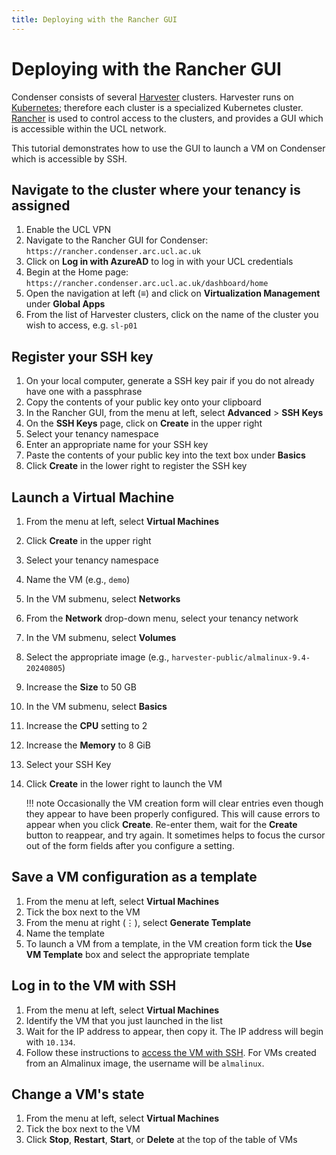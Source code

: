 ```yaml
---
title: Deploying with the Rancher GUI
---
```


# Deploying with the Rancher GUI

Condenser consists of several [Harvester](https://docs.harvesterhci.io/v1.2/) clusters.
Harvester runs on [Kubernetes](https://kubernetes.io/); therefore each cluster is
a specialized Kubernetes cluster. [Rancher](https://www.rancher.com/) is used to
control access to the clusters, and provides a GUI which is accessible within the
UCL network.

This tutorial demonstrates how to use the GUI to launch a VM on Condenser which
is accessible by SSH.

## Navigate to the cluster where your tenancy is assigned

1. Enable the UCL VPN
2. Navigate to the Rancher GUI for Condenser: `https://rancher.condenser.arc.ucl.ac.uk`
3. Click on **Log in with AzureAD** to log in with your UCL credentials
4. Begin at the Home page: `https://rancher.condenser.arc.ucl.ac.uk/dashboard/home`
5. Open the navigation at left (≡) and click on **Virtualization Management**
under **Global Apps**
6. From the list of Harvester clusters, click on the name of the cluster you
wish to access, e.g. `sl-p01`

## Register your SSH key

1. On your local computer, generate a SSH key pair if you do not already have one
with a passphrase
2. Copy the contents of your public key onto your clipboard
3. In the Rancher GUI, from the menu at left, select **Advanced** > **SSH Keys**
4. On the **SSH Keys** page, click on **Create** in the upper right
5. Select your tenancy namespace
6. Enter an appropriate name for your SSH key
7. Paste the contents of your public key into the text box under **Basics**
8. Click **Create** in the lower right to register the SSH key

## Launch a Virtual Machine

1. From the menu at left, select **Virtual Machines**
2. Click **Create** in the upper right
3. Select your tenancy namespace
4. Name the VM (e.g., `demo`)
5. In the VM submenu, select **Networks**
6. From the **Network** drop-down menu, select your tenancy network
7. In the VM submenu, select **Volumes**
8. Select the appropriate image (e.g., `harvester-public/almalinux-9.4-20240805`)
9. Increase the **Size** to 50 GB
10. In the VM submenu, select **Basics**
11. Increase the **CPU** setting to 2
12. Increase the **Memory** to 8 GiB
13. Select your SSH Key
14. Click **Create** in the lower right to launch the VM

    !!! note
        Occasionally the VM creation form will clear entries even though they
        appear to have been properly configured. This will cause errors to appear
        when you click **Create**. Re-enter them, wait for the **Create** button
        to reappear, and try again. It sometimes helps to focus the cursor out
        of the form fields after you configure a setting.

## Save a VM configuration as a template

1. From the menu at left, select **Virtual Machines**
2. Tick the box next to the VM
3. From the menu at right (⋮), select **Generate Template**
4. Name the template
5. To launch a VM from a template, in the VM creation form tick the **Use VM Template**
box and select the appropriate template

## Log in to the VM with SSH

1. From the menu at left, select **Virtual Machines**
2. Identify the VM that you just launched in the list
3. Wait for the IP address to appear, then copy it. The IP address will begin with
`10.134`.
4. Follow these instructions to [access the VM with SSH](../ssh_login.md).
For VMs created from an Almalinux image, the username will be `almalinux`.

## Change a VM's state

1. From the menu at left, select **Virtual Machines**
2. Tick the box next to the VM
3. Click **Stop**, **Restart**, **Start**, or **Delete** at the top of the table
of VMs
